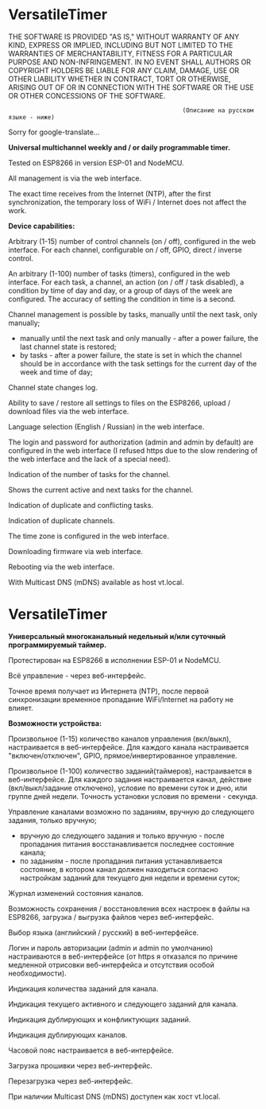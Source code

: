 # VersatileTimer

THE SOFTWARE IS PROVIDED "AS IS," WITHOUT WARRANTY OF ANY KIND, EXPRESS OR IMPLIED, INCLUDING BUT NOT LIMITED TO THE WARRANTIES OF MERCHANTABILITY, FITNESS FOR A PARTICULAR PURPOSE AND NON-INFRINGEMENT. IN NO EVENT SHALL AUTHORS OR COPYRIGHT HOLDERS BE LIABLE FOR ANY CLAIM, DAMAGE, USE OR OTHER LIABILITY WHETHER IN CONTRACT, TORT OR OTHERWISE, ARISING OUT OF OR IN CONNECTION WITH THE SOFTWARE OR THE USE OR OTHER CONCESSIONS OF THE SOFTWARE.

                                                     (Описание на русском языке - ниже)

Sorry for google-translate...

**Universal multichannel weekly and / or daily programmable timer.**

Tested on ESP8266 in version ESP-01 and NodeMCU.

All management is via the web interface.

The exact time receives from the Internet (NTP), after the first synchronization, the temporary loss of WiFi / Internet does not affect the work.

**Device capabilities:**

Arbitrary (1-15) number of control channels (on / off), configured in the web interface. For each channel, configurable on / off, GPIO, direct / inverse control.

An arbitrary (1-100) number of tasks (timers), configured in the web interface. For each task, a channel, an action (on / off / task disabled), a condition by time of day and day, or a group of days of the week are configured. The accuracy of setting the condition in time is a second.

Channel management is possible by tasks, manually until the next task, only manually;
  - manually until the next task and only manually - after a power failure, the last channel state is restored;
  - by tasks - after a power failure, the state is set in which the channel should be in accordance with the task settings for the current day of the week and time of day;

Channel state changes log.

Ability to save / restore all settings to files on the ESP8266, upload / download files via the web interface.

Language selection (English / Russian) in the web interface.

The login and password for authorization (admin and admin by default) are configured in the web interface (I refused https due to the slow rendering of the web interface and the lack of a special need).

Indication of the number of tasks for the channel.

Shows the current active and next tasks for the channel.

Indication of duplicate and conflicting tasks.

Indication of duplicate channels.

The time zone is configured in the web interface.

Downloading firmware via web interface.

Rebooting via the web interface.

With Multicast DNS (mDNS) available as host vt.local.

# VersatileTimer

**Универсальный многоканальный недельный и/или суточный программируемый таймер.** 

Протестирован на ESP8266 в исполнении ESP-01 и NodeMCU.

Всё управление - через веб-интерфейс.

Точное время получает из Интернета (NTP), после первой синхронизации временное пропадание WiFi/Internet на работу не влияет.

**Возможности устройства:**

Произвольное (1-15) количество каналов управления (вкл/выкл), настраивается в веб-интерфейсе.
Для каждого канала настраивается "включен/отключен", GPIO, прямое/инвертированное управление.

Произвольное (1-100) количество заданий(таймеров), настраивается в веб-интерфейсе.
Для каждого задания настраивается канал, действие (вкл/выкл/задание отключено), условие по времени суток и дню, или группе дней недели.
Точность установки условия по времени - секунда.

Управление каналами возможно по заданиям, вручную до следующего задания, только вручную;
  - вручную до следующего задания и только вручную - после пропадания питания восстанавливается последнее состояние канала;
  - по заданиям - после пропадания питания устанавливается состояние, в котором канал должен находиться согласно настройкам заданий для текущего дня недели и времени суток;

Журнал изменений состояния каналов. 

Возможность сохранения / восстановления всех настроек в файлы на ESP8266, загрузка / выгрузка файлов через веб-интерфейс.

Выбор языка (английский / русский) в веб-интерфейсе.

Логин и пароль авторизации (admin и admin по умолчанию) настраиваются в веб-интерфейсе (от https я отказался по причине медленной отрисовки веб-интерфейса и отсутствия особой необходимости).

Индикация количества заданий для канала.

Индикация текущего активного и следующего заданий для канала.

Индикация дублирующих и конфликтующих заданий.

Индикация дублирующих каналов.

Часовой пояс настраивается в веб-интерфейсе.

Загрузка прошивки через веб-интерфейс.

Перезагрузка через веб-интерфейс.

При наличии Multicast DNS (mDNS) доступен как хост vt.local.
